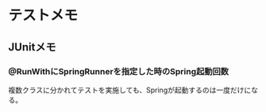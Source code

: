 # テストメモ

## JUnitメモ

### @RunWithにSpringRunnerを指定した時のSpring起動回数

複数クラスに分かれてテストを実施しても、Springが起動するのは一度だけになる。
